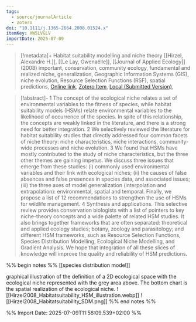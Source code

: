 ```yaml
---
tags:
  - source/journalArticle
  - zotero
doi: "10.1111/j.1365-2664.2008.01524.x"
itemKey: XW5LVGLV
importDate: 2025-07-09
---
```

>[!metadata]+
> Habitat suitability modelling and niche theory
> [[Hirzel, Alexandre H.]], [[Le Lay, Gwenaëlle]], 
> [[Journal of Applied Ecology]] (2008)
> important, conservation, community ecology, fundamental and realized niche, generalization, Geographic Information Systems (GIS), niche evolution, Resource Selection Functions (RSF), spatial predictions, 
> [Online link](https://onlinelibrary.wiley.com/doi/abs/10.1111/j.1365-2664.2008.01524.x), [Zotero Item](zotero://select/library/items/XW5LVGLV), [Local (Submitted Version)](file://C:/Users/aburg/Documents/references/zotero/storage/WW9XPYC2/Hirzel2008_Habitatsuitability.pdf), 

>[!abstract]-
>1 The concept of the ecological niche relates a set of environmental variables to the fitness of species, while habitat suitability models (HSMs) relate environmental variables to the likelihood of occurrence of the species. In spite of this relationship, the concepts are weakly linked in the literature, and there is a strong need for better integration. 2 We selectively reviewed the literature for habitat suitability studies that directly addressed four common facets of niche theory: niche characteristics, niche interactions, community-wide processes and niche evolution. 3 We found that HSMs have mostly contributed to the study of niche characteristics, but the three other themes are gaining impetus. We discuss three issues that emerge from these studies: (i) commonly used environmental variables and their link with ecological niches; (ii) the causes of false absences and false presences in species data, and associated issues; (iii) the three axes of model generalization (interpolation and extrapolation): environmental, spatial and temporal. Finally, we propose a list of 12 recommendations to strengthen the use of HSMs for wildlife management. 4 Synthesis and applications. This selective review provides conservation biologists with a list of pointers to key niche-theory concepts and a wide palette of related HSM studies. It also brings together frameworks that are often separated: theoretical and applied ecology studies; botany, zoology and parasitology; and different HSM frameworks, such as Resource Selection Functions, Species Distribution Modelling, Ecological Niche Modelling, and Gradient Analysis. We hope that integration of all these slices of knowledge will improve the quality and reliability of HSM predictions.

%% begin notes %% 
[[species distribution model]]

 graphical illustration of the definition of a 2D ecological space with the ecological niche represented with the grey area above. The bottom chart is the spatial realization of the ecological niche.
![[Hirzel2008_Habitatsuitability_HSM_illustration.webp]]
![[Hirzel2008_Habitatsuitability_SDM.png]]
%% end notes %%

%% Import Date: 2025-07-09T11:58:09.539+02:00 %%
